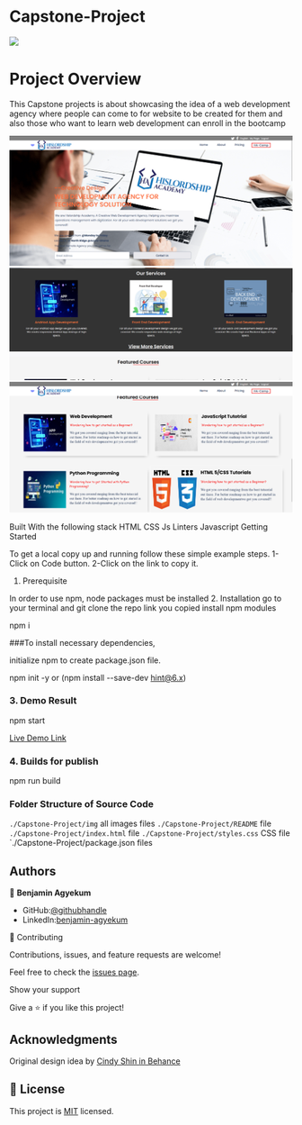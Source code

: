 # Capstone-Project
![](https://img.shields.io/badge/Microverse-blueviolet)

# Project Overview
This Capstone projects is about showcasing the idea of a web development agency where people can come to for website to be created for them and also those who want to learn web development can enroll in the bootcamp

![screenshot](img/page.png)
![screenshot](img/page1.png)
![screenshot](img/page2.png)



Built With the following stack
HTML CSS Js Linters
Javascript
Getting Started

To get a local copy up and running follow these simple example steps. 1-Click on Code button. 2-Click on the link to copy it.
1. Prerequisite

In order to use npm, node packages must be installed
2. Installation
go to your terminal and git clone the repo link you copied
 install npm modules

npm i

 ###To install necessary dependencies,

initialize npm to create package.json file.

npm init -y or (npm install --save-dev hint@6.x)

### 3. Demo Result

npm start

[Live Demo Link](https://hislordshipprof.github.io/Capstone-Project/)

### 4. Builds for publish

npm run build


### Folder Structure of Source Code

`./Capstone-Project/img` all images files
`./Capstone-Project/README` file
`./Capstone-Project/index.html` file
`./Capstone-Project/styles.css` CSS file
`./Capstone-Project/package.json files

## Authors

👤 **Benjamin Agyekum**

- GitHub:[@githubhandle](https://github.com/hislordshipprof)
- LinkedIn:[benjamin-agyekum](https://www.linkedin.com/in/benjamin-agyekum-5962b7126)

🤝 Contributing

Contributions, issues, and feature requests are welcome!

Feel free to check the [issues page](../../issues/).

Show your support

Give a ⭐️ if you like this project!

## Acknowledgments
Original design idea by [Cindy Shin in Behance](https://www.behance.net/)


## 📝 License
This project is [MIT](./MIT.md) licensed.
